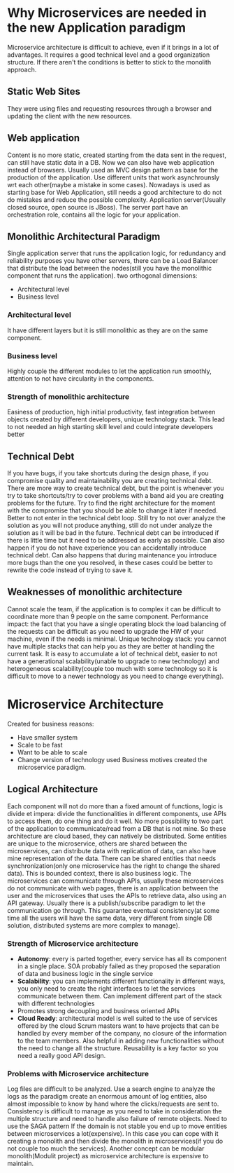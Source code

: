 # Why Microservices are needed in the new Application paradigm
Microservice architecture is difficult to achieve, even if it brings in a lot of advantages. It requires a good technical level and a good organization structure. If there aren't the conditions is better to stick to the monolith approach.
## Static Web Sites
They were using files and requesting resources through a browser and updating the client with the new resources.
## Web application
Content is no more static, created starting from the data sent in the request, can still have static data in a DB. Now we can also have web application instead of browsers. 
Usually used an MVC design pattern as base for the production of the application. Use different units that work asynchrounsly wrt each other(maybe a mistake in some cases). Nowadays is used as starting base for Web Application, still needs a good architecture to do not do mistakes and reduce the possible complexity. 
Application server(Usually closed source, open source is JBoss). The server part have an orchestration role, contains all the logic for your application. 
## Monolithic Architectural Paradigm 
Single application server that runs  the application logic, for redundancy and reliability purposes you have other servers, there can be a Load Balancer that distribute the load between the nodes(still you have the monolithic component that runs the application).
two orthogonal dimensions:
- Architectural level
- Business level
### Architectural level
It have different layers but it is still monolithic as they are on the same component.
### Business level
Highly couple the different modules to let the application run smoothly, attention to not have circularity in the components. 

### Strength of monolithic architecture
Easiness of production, high initial productivity, fast integration between objects created by different developers, unique technology stack.
This lead to not needed an high starting skill level and could integrate developers better
## Technical Debt
If you have bugs, if you take shortcuts during the design phase, if you compromise quality and maintainability you are creating technical debt. There are more way to create technical debt, but the point is whenever you try to take shortcuts/try to cover problems with a band aid you are creating problems for the future. 
Try to find the right architecture for the moment with the compromise that you should be able to change it later if needed. 
Better to not enter in the technical debt loop. Still try to not over analyze the solution as you will not produce anything, still do not under analyze the solution as it will be bad in the future. Technical debt can be introduced if there is little time but it need to be addressed as early as possible. 
Can also happen if you do not have experience you can accidentally introduce technical debt.
Can also happens that during maintenance you introduce more bugs than the one you resolved, in these cases could be better to rewrite the code instead of trying to save it.
## Weaknesses of monolithic architecture
Cannot scale the team, if the application is to complex it can be difficult to coordinate more than 9 people on the same component. 
Performance impact: the fact that you have a single operating block the load balancing of the requests can be difficult as you need to upgrade the HW of your machine, even if the needs is minimal.
Unique technology stack: you cannot have multiple stacks that can help you as they are better at handling the current task. 
It is easy to accumulate a lot of technical debt, easier to not have a generational scalability(unable to upgrade to new technology) and heterogeneous scalability(couple too much with some technology so it is difficult to move to a newer technology as you need to change everything). 

# Microservice Architecture
Created for business reasons: 
- Have smaller system
- Scale to be fast
- Want to be able to scale
- Change version of technology used
Business motives created the microservice paradigm.
## Logical Architecture
Each component will not do more than a fixed amount of functions, logic is divide et impera: divide the functionalities in different components, use APIs to access them, do one thing and do it well. No more possibility to two part of the application to communicate/read from a DB that is not mine. So these architecture are cloud based, they can natively be distributed. 
Some entities are unique to the microservice, others are shared between the microservices, can distribute data with replication of data, can also have mine representation of the data. There can be shared entities that needs synchronization(only one microservice has the right to change the shared data). This is bounded context, there is also business logic.
The microservices can communicate through APIs, usually these microservices do not communicate with web pages, there is an application between the user and the microservices that uses the APIs to retrieve data, also using an API gateway.
Usually there is a publish/subscribe paradigm to let the communication go through. This guarantee eventual consistency(at some time all the users will have the same data, very different from single DB solution, distributed systems are more complex to manage).
### Strength of Microservice architecture
- **Autonomy**: every is parted together, every service has all its component in a single place. SOA probably failed as they proposed the separation of data and business logic in the single service
- **Scalability**: you can implements different functionality in different ways, you only need to create the right interfaces to let the services communicate between them. Can implement different part of the stack with different technologies
- Promotes strong decoupling and business oriented APIs
- **Cloud Ready**: architectural model is well suited to the use of services offered by the cloud
Scrum masters want to have projects that can be handled by every member of the company, no closure of the information to the team members.
Also helpful in adding new functionalities without the need to change all the structure. 
Reusability is a key factor so you need a really good API design. 
### Problems with Microservice architecture
Log files are difficult to be analyzed.
Use a search engine to analyze the logs as the paradigm create an enormous amount of log entities, also almost impossible to know by hand where the clicks/requests are sent to. 
Consistency is difficult to manage as you need to take in consideration the multiple structure and need to handle also failure of remote objects.
Need to use the SAGA pattern
If the domain is not stable you end up to move entities between microservices a lot(expensive). In this case you can cope with it creating a monolith and then divide the monolith in microservices(if you do not couple too much the services). 
Another concept can be modular monolith(Modulit project) as microservice architecture is expensive to maintain. 